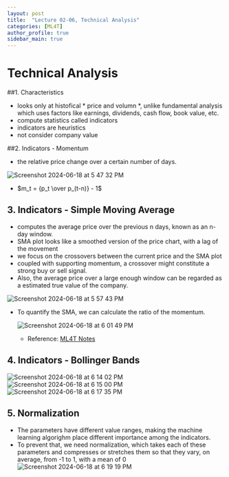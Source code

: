 ```yaml
---
layout: post
title:  "Lecture 02-06, Technical Analysis"
categories: [ML4T]
author_profile: true
sidebar_main: true
---
```



# Technical Analysis

##1. Characteristics

- looks only at histofical * price and volumn *, unlike fundamental analysis which uses factors like earnings, dividends, cash flow, book value, etc.
- compute statistics called indicators
- indicators are heuristics
- not consider company value


##2. Indicators - Momentum
- the relative price change over a certain number of days.
  
![Screenshot 2024-06-18 at 5 47 32 PM](https://github.com/melody11sung/melody11sung.github.io/assets/125707768/26820fdc-0ba9-4d23-91b1-852e35491a8c)

- $m_t = {p_t \over p_(t-n)} - 1$



## 3. Indicators - Simple Moving Average
- computes the average price over the previous n days, known as an n-day window.
- SMA plot looks like a smoothed version of the price chart, with a lag of the movement
- we focus on the crossovers between the current price and the SMA plot
- coupled with supporting momentum, a crossover might constitute a strong buy or sell signal.
- Also, the average price over a large enough window can be regarded as a estimated true value of the company.

![Screenshot 2024-06-18 at 5 57 43 PM](https://github.com/melody11sung/melody11sung.github.io/assets/125707768/f4e2121b-4ad8-4f6d-bcec-4a84a3cdc0d5)

- To quantify the SMA, we can calculate the ratio of the momentum.

  ![Screenshot 2024-06-18 at 6 01 49 PM](https://github.com/melody11sung/melody11sung.github.io/assets/125707768/08699542-0252-4018-8e74-b605a94da3ed)
  - Reference: [ML4T Notes](https://www.omscs-notes.com/machine-learning-trading/technical-analysis/)



## 4. Indicators - Bollinger Bands

![Screenshot 2024-06-18 at 6 14 02 PM](https://github.com/melody11sung/melody11sung.github.io/assets/125707768/c19aefce-5d90-4197-bc8f-6fdcad769fd9)
![Screenshot 2024-06-18 at 6 15 00 PM](https://github.com/melody11sung/melody11sung.github.io/assets/125707768/c7f8a9a1-7eb6-459e-90ff-febd05f971a2)
![Screenshot 2024-06-18 at 6 17 35 PM](https://github.com/melody11sung/melody11sung.github.io/assets/125707768/ca4ec223-5dc6-4b2f-9046-4f34933fb84d)



## 5. Normalization
- The parameters have different value ranges, making the machine learning algorighm place different importance among the indicators.
- To prevent that, we need normalization, which takes each of these parameters and compresses or stretches them so that they vary, on average, from -1 to 1, with a mean of 0
![Screenshot 2024-06-18 at 6 19 19 PM](https://github.com/melody11sung/melody11sung.github.io/assets/125707768/89126423-0f79-43c0-af31-b758035e457b)
